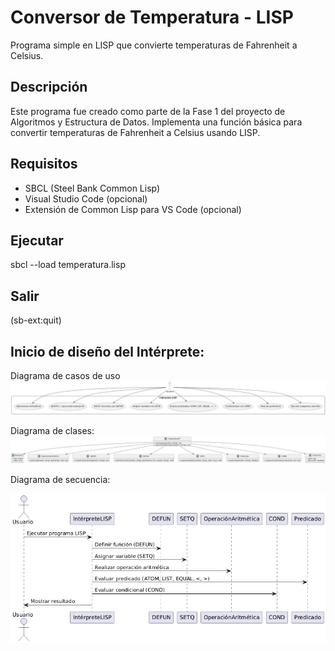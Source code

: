 # Conversor de Temperatura - LISP
Programa simple en LISP que convierte temperaturas de Fahrenheit a Celsius.

## Descripción
Este programa fue creado como parte de la Fase 1 del proyecto de Algoritmos y Estructura de Datos. Implementa una función básica para convertir temperaturas de Fahrenheit a Celsius usando LISP.

## Requisitos
- SBCL (Steel Bank Common Lisp)
- Visual Studio Code (opcional)
- Extensión de Common Lisp para VS Code (opcional)

## Ejecutar
sbcl --load temperatura.lisp

## Salir
(sb-ext:quit)

## Inicio de diseño del Intérprete:
Diagrama de casos de uso 
![Diagrama de casos de uso](https://github.com/fatupopzz/ConversionTemperatura/blob/3d2036ab4962f7b908570b602a22ba2466fa1354/D1.png)

Diagrama de clases:
![Diagrama](https://github.com/fatupopzz/ConversionTemperatura/blob/01a83ff1d5f993a02ad25594135890bafd6d3b46/D2.png)

Diagrama de secuencia:

![Diagrama](https://github.com/fatupopzz/ConversionTemperatura/blob/01a83ff1d5f993a02ad25594135890bafd6d3b46/D3.png)
